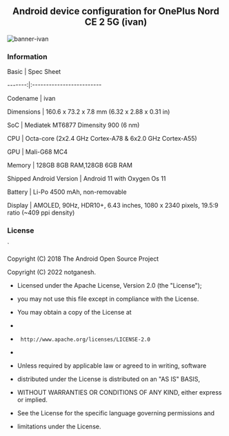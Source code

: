 <h2 align="center">Android device configuration for OnePlus Nord CE 2 5G (ivan)</h2>

![banner-ivan](https://telegra.ph/file/ed5c8cbd91ac3dd7739b3.jpg)

### Information

Basic   | Spec Sheet

-------:|:-------------------------

Codename | ivan

Dimensions | 160.6 x 73.2 x 7.8 mm (6.32 x 2.88 x 0.31 in)

SoC     | Mediatek MT6877 Dimensity 900 (6 nm) 

CPU     | Octa-core (2x2.4 GHz Cortex-A78 & 6x2.0 GHz Cortex-A55)

GPU     | Mali-G68 MC4

Memory  | 128GB 8GB RAM,128GB 6GB RAM

Shipped Android Version | Android 11 with Oxygen Os 11

Battery | Li-Po 4500 mAh, non-removable

Display | AMOLED, 90Hz, HDR10+, 6.43 inches, 1080 x 2340 pixels, 19.5:9 ratio (~409 ppi density)

### License

`

 Copyright (C) 2018 The Android Open Source Project

 Copyright (C) 2022 notganesh.

 * Licensed under the Apache License, Version 2.0 (the "License");

 * you may not use this file except in compliance with the License.

 * You may obtain a copy of the License at

 *

 *      http://www.apache.org/licenses/LICENSE-2.0

 *

 * Unless required by applicable law or agreed to in writing, software

 * distributed under the License is distributed on an "AS IS" BASIS,

 * WITHOUT WARRANTIES OR CONDITIONS OF ANY KIND, either express or implied.

 * See the License for the specific language governing permissions and

 * limitations under the License.

